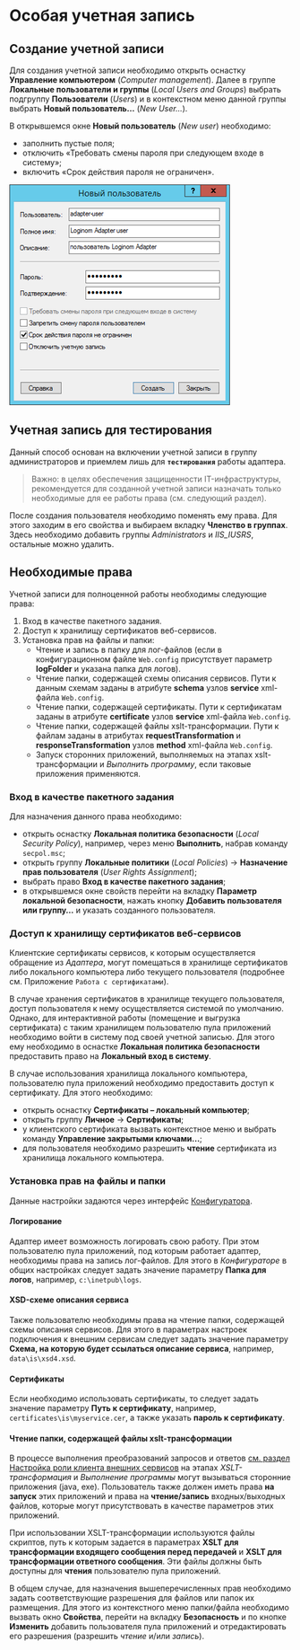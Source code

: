 # Особая учетная запись

## Создание учетной записи

Для создания учетной записи необходимо открыть оснастку **Управление компьютером** (*Computer management*). Далее в группе **Локальные пользователи и группы** (*Local Users and Groups*) выбрать подгруппу **Пользователи** (*Users*) и в контекстном меню данной группы выбрать **Новый пользователь…** (*New User…*).

В открывшемся окне **Новый пользователь** (*New user*) необходимо:

* заполнить пустые поля;
* отключить «Требовать смены пароля при следующем входе в систему»;
* включить «Срок действия пароля не ограничен».

![Пример добавления нового пользователя](user-new.png)

## Учетная запись для тестирования

Данный способ основан на включении учетной записи в группу администраторов и приемлем лишь для **`тестирования`** работы адаптера.

> Важно: в целях обеспечения защищенности IT-инфраструктуры, рекомендуется для созданной учетной записи назначать только необходимые для ее работы права (см. следующий раздел).

После создания пользователя необходимо поменять ему права. Для этого заходим в его свойства и выбираем вкладку **Членство в группах**. Здесь необходимо добавить группы *Administrators* и *IIS_IUSRS*, остальные можно удалить.

## Необходимые права

Учетной записи для полноценной работы необходимы следующие права:

1. Вход в качестве пакетного задания.
1. Доступ к хранилищу сертификатов веб-сервисов.
1. Установка прав на файлы и папки:
   * Чтение и запись в папку для лог-файлов (если в конфигурационном файле `Web.config` присутствует параметр **logFolder** и указана папка для логов).
   * Чтение папки, содержащей схемы описания сервисов. Пути к данным схемам заданы в атрибуте **schema** узлов **service** xml-файла `Web.config`.
   * Чтение папки, содержащей сертификаты. Пути к сертификатам заданы в атрибуте **certificate** узлов **service** xml-файла `Web.config`.
   * Чтение папки, содержащей файлы xslt-трансформации. Пути к файлам заданы в атрибутах **requestTransformation** и **responseTransformation** узлов **method** xml-файла `Web.config`.
   * Запуск сторонних приложений, выполняемых на этапах xslt-трансформации и *Выполнить программу*, если таковые приложения применяются.

### Вход в качестве пакетного задания

Для назначения данного права необходимо:

* открыть оснастку **Локальная политика безопасности** (*Local Security Policy*), например, через меню **Выполнить**, набрав команду `secpol.msc`;
* открыть группу **Локальные политики** (*Local Policies*) -> **Назначение прав пользователя** (*User Rights Assignment*);
* выбрать право **Вход в качестве пакетного задания**;
* в открывшемся окне свойств перейти на вкладку **Параметр локальной безопасности**, нажать кнопку **Добавить пользователя или группу…** и указать созданного пользователя.

### Доступ к хранилищу сертификатов веб-сервисов

Клиентские сертификаты сервисов, к которым осуществляется обращение из *Адаптера*, могут помещаться в хранилище сертификатов либо локального компьютера либо текущего пользователя (подробнее см. Приложение `Работа с сертификатами`).

В случае хранения сертификатов в хранилище текущего пользователя, доступ пользователя к нему осуществляется системой по умолчанию. Однако, для интерактивной работы (помещение и выгрузка сертификата) с таким хранилищем пользователю пула приложений необходимо войти в систему под своей учетной записью. Для этого ему необходимо в оснастке **Локальная политика безопасности** предоставить право на **Локальный вход в систему**.

В случае использования хранилища локального компьютера, пользователю пула приложений необходимо предоставить доступ к сертификату. Для этого необходимо:

* открыть оснастку **Сертификаты – локальный компьютер**;
* открыть группу **Личное** -> **Сертификаты**;
* у клиентского сертификата вызвать контекстное меню и выбрать команду **Управление закрытыми ключами…**;
* для пользователя необходимо разрешить **чтение** сертификата из хранилища локального компьютера.

### Установка прав на файлы и папки

Данные настройки задаются через интерфейс [Конфигуратора](../config/README.md).

#### Логирование

Адаптер имеет возможность логировать свою работу. При этом пользователю пула приложений, под которым работает адаптер, необходимы права на запись лог-файлов. Для этого в *Конфигураторе* в общих настройках следует задать значение параметру **Папка для логов**, например, `c:\inetpub\logs`.

#### XSD-схеме описания сервиса

Также пользователю необходимы права на чтение папки, содержащей схемы описания сервисов. Для этого в параметрах настроек подключения к внешним сервисам следует задать значение параметру **Схема, на которую будет ссылаться описание сервиса**, например, `data\is\xsd4.xsd`.

#### Сертификаты

Если необходимо использовать сертификаты, то следует задать значение параметру **Путь к сертификату**, например, `certificates\is\myservice.cer`, а также указать **пароль к сертификату**.

#### Чтение папки, содержащей файлы xslt-трансформации

В процессе выполнения преобразований запросов и ответов [см. раздел Настройка роли клиента внешних сервисов](./) на этапах *XSLT-трансформация* и *Выполнение программы* могут вызываться сторонние приложения (java, exe). Пользователь также должен иметь права **на запуск** этих приложений и права на **чтение/запись** входных/выходных файлов, которые могут присутствовать в качестве параметров этих приложений.

При использовании XSLT-трансформации используются файлы скриптов, путь к которым задается в параметрах **XSLT для трансформации входящего сообщения перед передачей** и **XSLT для трансформации ответного сообщения**. Эти файлы должны быть доступны для **чтения** пользователю пула приложений.

В общем случае, для назначения вышеперечисленных прав необходимо задать соответствующие разрешения для файлов или папок их размещения. Для этого из контекстного меню папки/файла необходимо вызвать окно **Свойства**, перейти на вкладку **Безопасность** и по кнопке **Изменить** добавить пользователя пула приложений и отредактировать его разрешения (разрешить *чтение* и/или *запись*).
